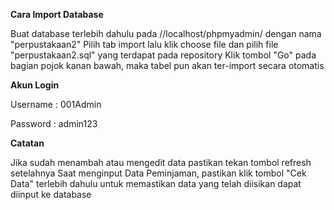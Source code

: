 **Cara Import Database**

Buat database terlebih dahulu pada //localhost/phpmyadmin/ dengan nama "perpustakaan2"
Pilih tab import lalu klik choose file dan pilih file "perpustakaan2.sql" yang terdapat pada repository
Klik tombol "Go" pada bagian pojok kanan bawah, maka tabel pun akan ter-import secara otomatis

**Akun Login**

Username : 001Admin 

Password : admin123

**Catatan**

Jika sudah menambah atau mengedit data pastikan tekan tombol refresh setelahnya
Saat menginput Data Peminjaman, pastikan klik tombol "Cek Data" terlebih dahulu untuk memastikan data yang telah diisikan dapat diinput ke database
